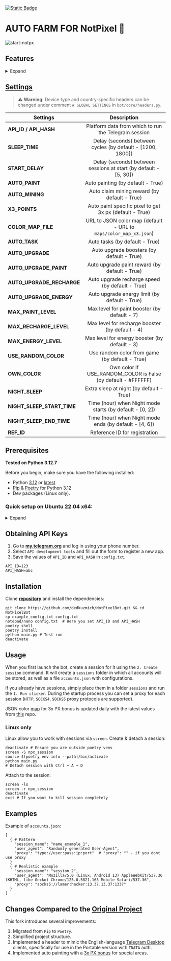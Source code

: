 [![Static Badge](https://img.shields.io/badge/Telegram-Bot%20Link-Link?style=for-the-badge&logo=Telegram&logoColor=white&logoSize=auto&color=blue)](https://t.me/notpixel/app?startapp=f7772533198)

# AUTO FARM FOR NotPixel 🚀

![start-notpx](https://github.com/user-attachments/assets/5dbba427-4bd6-4a51-8dd2-458d215523af)

## Features

<details>
<summary>Expand</summary>

| Feature                               | Supported |
|---------------------------------------|:---------:|
| Multithreading                        |    ✔️     |
| Proxy binding to session              |    ✔️     |
| User-Agent binding to session         |    ✔️     |
| Support for tdata / pyrogram .session |    ✔️     |
| Registration in bot                   |    ✔️     |
| Auto-paint                            |    ✔️     |
| Auto-tasks                            |    ✔️     |
| Auto-claim mining rewards             |    ✔️     |
| Auto-upgrade boosters                 |    ✔️     |
| Night sleep mode                      |    ✔️     |
| Analytics game events                 |    ✔️     |

</details>

## [Settings](https://github.com/dedkuzmich/NotPixelBot/blob/master/example_config.txt)

> :warning: **Warning:** Device type and country-specific headers can be changed under comment `# GLOBAL SETTINGS` in `bot/core/headers.py`.

| Settings                   |                            Description                            |
|----------------------------|:-----------------------------------------------------------------:|
| **API_ID / API_HASH**      |       Platform data from which to run the Telegram session        |
| **SLEEP_TIME**             |    Delay (seconds) between cycles (by default - [1200, 1800])     |
| **START_DELAY**            | Delay (seconds) between sessions at start (by default - [5, 30])  |
| **AUTO_PAINT**             |                 Auto painting (by default - True)                 |
| **AUTO_MINING**            |           Auto claim mining reward (by default - True)            |
| **X3_POINTS**              |      Auto paint specific pixel to get 3x px (default - True)      |
| **COLOR_MAP_FILE**         | URL to JSON color map (default - URL to `maps/color_map_x3.json`) |
| **AUTO_TASK**              |                  Auto tasks (by default - True)                   |
| **AUTO_UPGRADE**           |             Auto upgrade boosters (by default - True)             |
| **AUTO_UPGRADE_PAINT**     |           Auto upgrade paint reward (by default - True)           |
| **AUTO_UPGRADE_RECHARGE**  |          Auto upgrade recharge speed (by default - True)          |
| **AUTO_UPGRADE_ENERGY**    |           Auto upgrade energy limit (by default - True)           |
| **MAX_PAINT_LEVEL**        |           Max level for paint booster (by default - 7)            |
| **MAX_RECHARGE_LEVEL**     |          Max level for recharge booster (by default - 4)          |
| **MAX_ENERGY_LEVEL**       |           Max level for energy booster (by default - 3)           |
| **USE_RANDOM_COLOR**       |          Use random color from game (by default - True)           |
| **OWN_COLOR**              |   Own color if USE_RANDOM_COLOR is False (by default - #FFFFFF)   |
| **NIGHT_SLEEP**            |             Extra sleep at night (by default - True)              |
| **NIGHT_SLEEP_START_TIME** |     Time (hour) when Night mode starts (by default - [0, 2])      |
| **NIGHT_SLEEP_END_TIME**   |      Time (hour) when Night mode ends (by default - [4, 6])       |
| **REF_ID**                 |                   Reference ID for registration                   |

## Prerequisites

**Tested on Python 3.12.7**

Before you begin, make sure you have the following installed:

- Python [3.12](https://www.python.org/downloads/release/python-3120/) or [latest](https://www.python.org/downloads/)
- [Pip](https://pip.pypa.io/en/stable/installation/) & [Poetry](https://python-poetry.org/docs/#installing-with-the-official-installer) for Python 3.12
- Dev packages (Linux only).

### Quick setup on Ubuntu 22.04 x64:

<details>
<summary>Expand</summary>

Install `Pyenv`:

```shell
curl https://pyenv.run | bash
echo 'export PATH="$HOME/.local/bin:$PATH"' >> ~/.bashrc && echo 'export PYENV_ROOT="$HOME/.pyenv"' >> ~/.bashrc && echo 'command -v pyenv >/dev/null || export PATH="$PYENV_ROOT/bin:$PATH"' >> ~/.bashrc && echo 'eval "$(pyenv init -)"' >> ~/.bashrc && echo 'export PYENV_ROOT="$HOME/.pyenv"' >> ~/.profile && echo 'command -v pyenv >/dev/null || export PATH="$PYENV_ROOT/bin:$PATH"' >> ~/.profile && echo 'eval "$(pyenv init -)"' >> ~/.profile && source ~/.bashrc
sudo apt install -y make build-essential screen libssl-dev zlib1g-dev libbz2-dev libreadline-dev libsqlite3-dev wget curl llvm libncurses5-dev libncursesw5-dev xz-utils tk-dev libffi-dev liblzma-dev python3-openssl git
```

Install `Python 3.12` (`Pip` is built-in):

```shell
pyenv install 3.12 # Process takes ~5 min on AWS t3.micro
pyenv global 3.12.7
```

Install `Poetry`:

```shell
curl -sSL https://install.python-poetry.org | python3 -
poetry config virtualenvs.prefer-active-python true
```

</details>

## Obtaining API Keys

1. Go to [**my.telegram.org**](https://my.telegram.org/auth) and log in using your phone number.
2. Select `API development tools` and fill out the form to register a new app.
3. Save the values of `API_ID` and `API_HASH` in `config.txt`.

```dotenv
API_ID=123
API_HASH=abc
```

## Installation

Clone [**repository**](https://github.com/dedkuzmich/NotPixelBot)  and install the dependencies:

```shell
git clone https://github.com/dedkuzmich/NotPixelBot.git && cd NotPixelBot
cp example_config.txt config.txt
notepad/nano config.txt  # Here you set API_ID and API_HASH
poetry shell
poetry install
python main.py # Test run
deactivate
```

## Usage

When you first launch the bot, create a session for it using the `2. Create session` command.
It will create a `sessions` folder in which all accounts will be stored, as well as a file `accounts.json`
with configurations.

If you already have sessions, simply place them in a folder `sessions` and run the `1. Run clicker`.
During the startup process you can set a proxy for each session (`HTTP`, `SOCKS4`, `SOCKS5` proxy protocols are supported).

JSON color [map](https://github.com/dedkuzmich/NotPixelBot/blob/master/maps/color_map_x3.json) for 3x PX bonus
is updated daily with the latest values from [this](https://github.com/vanhbakaa/notpixel-3x-points) repo.

### Linux only

Linux allow you to work with sessions via `screen`.
Create & detach a session:

```shell
deactivate # Ensure you are outside poetry venv
screen -S npx_session
source $(poetry env info --path)/bin/activate
python main.py
# Detach session with Ctrl + A + D
```

Attach to the session:

```shell
screen -ls
screen -r npx_session
deactivate
exit # If you want to kill session completely
```

## Examples

Example of `accounts.json`:

```shell
[
  { # Pattern
    "session_name": "name_example_1",
    "user_agent": "Randomly generated User-Agent",
    "proxy": "type://user:pass:ip:port"  # "proxy": "" - if you dont use proxy
  }
  { # Realistic example
    "session_name": "session_2",
    "user_agent": "Mozilla/5.0 (Linux; Android 13) AppleWebKit/537.36 (KHTML, like Gecko) Chrome/125.0.5821.163 Mobile Safari/537.36",
    "proxy": "socks5://lamer:hacker:13.37.13.37:1337"
  }
]
```

## Changes Compared to the [Original Project](https://github.com/BlackJkee/NotPixelBot)

This fork introduces several improvements:

1. Migrated from `Pip` to `Poetry`.
2. Simplified project structure.
3. Implemented a header to mimic the English-language [Telegram Desktop](https://desktop.telegram.org/) clients, specifically for use in the Portable version with `TDATA` auth.
4. Implemented auto painting with a [3x PX bonus](https://github.com/vanhbakaa/Notpixel-bot) for special areas.
